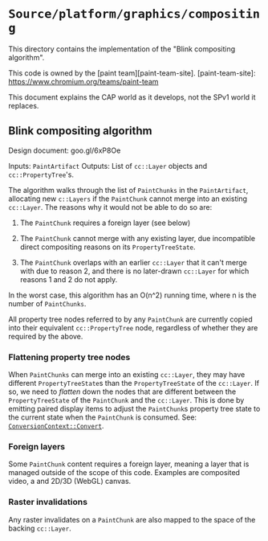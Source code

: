 # `Source/platform/graphics/compositing`

This directory contains the implementation of the "Blink compositing algorithm".

This code is owned by the [paint team][paint-team-site].
[paint-team-site]: https://www.chromium.org/teams/paint-team

This document explains the CAP world as it develops, not the SPv1 world it
replaces.

## Blink compositing algorithm

Design document: goo.gl/6xP8Oe

Inputs: `PaintArtifact`
Outputs: List of `cc::Layer` objects and `cc::PropertyTree`'s.

The algorithm walks through the list of `PaintChunks` in the `PaintArtifact`,
allocating new `c::Layers` if the `PaintChunk` cannot merge into an existing
`cc::Layer`. The reasons why it would not be able to do so are:

1. The `PaintChunk` requires a foreign layer (see below)

2. The `PaintChunk` cannot merge with any existing layer, due incompatible
direct compositing reasons on its `PropertyTreeState`.

3. The `PaintChunk` overlaps with an earlier `cc::Layer` that it can't merge with
due to reason 2, and there is no later-drawn `cc::Layer` for which reasons 1 and
2 do not apply.

In the worst case, this algorithm has an O(n^2) running time, where n is the
number of `PaintChunks`.

All property tree nodes referred to by any `PaintChunk` are currently copied
into their equivalent `cc::PropertyTree` node, regardless of whether they are
required by the above.

### Flattening property tree nodes

When `PaintChunks` can merge into an existing `cc::Layer`, they may have
different `PropertyTreeState`s than the `PropertyTreeState` of the `cc::Layer`.
If so, we need to *flatten* down the nodes that are different between the
`PropertyTreeState` of the `PaintChunk` and the `cc::Layer`. This is done by
emitting paired display items to adjust the `PaintChunk`s property tree state
to the current state when the `PaintChunk` is consumed. See:
[`ConversionContext::Convert`](compositing/PaintChunksToCcLayer.cpp).

### Foreign layers

Some `PaintChunk` content requires a foreign layer, meaning a layer that is
managed outside of the scope of this code. Examples are composited video, a
and 2D/3D (WebGL) canvas.

### Raster invalidations

Any raster invalidates on a `PaintChunk` are also mapped to the space of the
backing `cc::Layer`.
